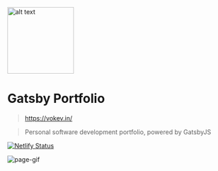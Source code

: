 <a href=https://vokev.in/><img src="https://d33wubrfki0l68.cloudfront.net/482b495ecb5d6e73fa417070d52616135b33cc5b/e113a/static/kv_transparent-d489735b89556ed891dbdeca6c242f82.svg" alt="alt text" width="150"/></a>
# Gatsby Portfolio
>https://vokev.in/

>Personal software development portfolio, powered by GatsbyJS

[![Netlify Status](https://api.netlify.com/api/v1/badges/bb395865-0d68-49f3-8fc3-50bf371e24e9/deploy-status)](https://app.netlify.com/sites/wonderful-lovelace-4d6f07/deploys)

![page-gif](https://i.imgur.com/AJkDunr.gif)
